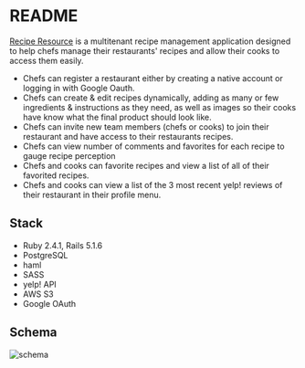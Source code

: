 # README

[Recipe Resource](https://reciperesource.herokuapp.com) is a multitenant recipe management application designed to help chefs manage their restaurants' recipes and allow their cooks to access them easily. 
* Chefs can register a restaurant either by creating a native account or logging in with Google Oauth. 
* Chefs can create & edit recipes dynamically, adding as many or few ingredients & instructions as they need, as well as images so their cooks have know what the final product should look like.
* Chefs can invite new team members (chefs or cooks) to join their restaurant and have access to their restaurants recipes.
* Chefs can view number of comments and favorites for each recipe to gauge recipe perception
* Chefs and cooks can favorite recipes and view a list of all of their favorited recipes.
* Chefs and cooks can view a list of the 3 most recent yelp! reviews of their restaurant in their profile menu.

## Stack
* Ruby 2.4.1, Rails 5.1.6
* PostgreSQL
* haml
* SASS
* yelp! API
* AWS S3
* Google OAuth

## Schema
![schema](https://i.imgur.com/m3Jg1ri.png)


